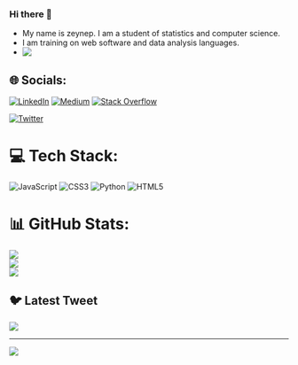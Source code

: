 ### Hi there 👋
+ My name is zeynep. I am a student of statistics and computer science.
+ I am training on web software and data analysis languages.
 +  <img style="display: block;-webkit-user-select: none;margin: auto;background-
  color: hsl(0, 0%, 90%);" src="https://user-images.githubusercontent.com/127399545/244793791-2e47c1e6-b17b-42a9-b856-11f6edcd485d.gif">







## 🌐 Socials:
[![LinkedIn](https://img.shields.io/badge/LinkedIn-%230077B5.svg?logo=linkedin&logoColor=white)](https://www.linkedin.com/in/zeynep-atik-6454a721b/) 
[![Medium](https://img.shields.io/badge/Medium-12100E?logo=medium&logoColor=white)](https://medium.com/@zeynepatik2003)
[![Stack Overflow](https://img.shields.io/badge/-Stackoverflow-FE7A16?logo=stack-overflow&logoColor=white)](https://stackoverflow.com/users/21035174/zeynep)

[![Twitter](https://img.shields.io/badge/Twitter-%231DA1F2.svg?logo=Twitter&logoColor=white)](https://twitter.com/zeyNNup) 

# 💻 Tech Stack:
![JavaScript](https://img.shields.io/badge/javascript-%23323330.svg?style=for-the-badge&logo=javascript&logoColor=%23F7DF1E) ![CSS3](https://img.shields.io/badge/css3-%231572B6.svg?style=for-the-badge&logo=css3&logoColor=white) ![Python](https://img.shields.io/badge/python-3670A0?style=for-the-badge&logo=python&logoColor=ffdd54) ![HTML5](https://img.shields.io/badge/html5-%23E34F26.svg?style=for-the-badge&logo=html5&logoColor=white) 
# 📊 GitHub Stats:
![](https://github-readme-stats.vercel.app/api?username=zeynnep&theme=dark&hide_border=false&include_all_commits=false&count_private=false)<br/>
![](https://github-readme-streak-stats.herokuapp.com/?user=zeynnep&theme=dark&hide_border=false)<br/>
![](https://github-readme-stats.vercel.app/api/top-langs/?username=zeynnep&theme=dark&hide_border=false&include_all_commits=false&count_private=false&layout=compact)

## 🐦 Latest Tweet
[![](https://gtce.itsvg.in/api?username=https://twitter.com/zeyNNup)](https://github.com/VishwaGauravIn/github-twitter-card-embed)

---
[![](https://visitcount.itsvg.in/api?id=zeynnep&icon=0&color=0)](https://visitcount.itsvg.in)

<!-- Proudly created with GPRM ( https://gprm.itsvg.in ) -->
